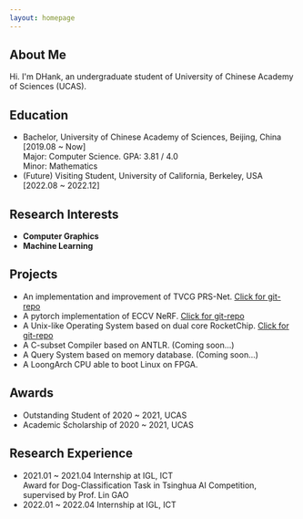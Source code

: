 ```yaml
---
layout: homepage
---
```


## About Me

Hi. I'm DHank, an undergraduate student of University of Chinese Academy of Sciences (UCAS).

## Education

- Bachelor, University of Chinese Academy of Sciences, Beijing, China [2019.08 ~ Now]
  <br>
  Major: Computer Science.  GPA: 3.81 / 4.0
  <br>
  Minor: Mathematics
  <br>
- (Future) Visiting Student, University of California, Berkeley, USA [2022.08 ~ 2022.12]

## Research Interests

- **Computer Graphics**
- **Machine Learning**

## Projects

- An implementation and improvement of TVCG PRS-Net. [Click for git-repo](https://github.com/D-Hank/PRS-Net)
- A pytorch implementation of ECCV NeRF. [Click for git-repo](https://github.com/D-Hank/NeRF-tiny)
- A Unix-like Operating System based on dual core RocketChip. [Click for git-repo](https://github.com/D-Hank/UCAS-OSLAB)
- A C-subset Compiler based on ANTLR. (Coming soon...)
- A Query System based on memory database. (Coming soon...)
- A LoongArch CPU able to boot Linux on FPGA.

## Awards

- Outstanding Student of 2020 ~ 2021, UCAS
- Academic Scholarship of 2020 ~ 2021, UCAS

## Research Experience

- 2021.01 ~ 2021.04 Internship at IGL, ICT
  <br>
  Award for Dog-Classification Task in Tsinghua AI Competition, supervised by Prof. Lin GAO
- 2022.01 ~ 2022.04 Internship at IGL, ICT
